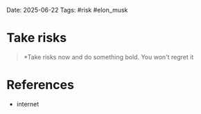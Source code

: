 Date: 2025-06-22
Tags: #risk #elon_musk 


# Take risks

>*Take risks now and do something bold. You won't regret it 
# References
- internet 
  